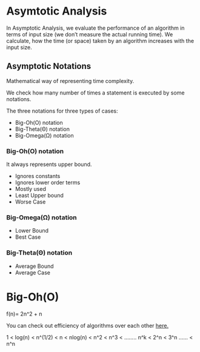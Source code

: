 # Asymtotic Analysis
In Asymptotic Analysis, we evaluate the performance of an algorithm in terms of input size (we don’t measure the actual running time). We calculate, how the time (or space) taken by an algorithm increases with the input size.

## Asymptotic Notations
Mathematical way of representing time complexity.

We check how many number of times a statement is executed by some notations.

The three notations for three types of cases:
* Big-Oh(O) notation
* Big-Theta(Θ) notation
* Big-Omega(Ω) notation
### Big-Oh(O) notation
It always represents upper bound.

* Ignores constants
* Ignores lower order terms
* Mostly used
* Least Upper bound
* Worse Case
### Big-Omega(Ω) notation
* Lower Bound
* Best Case
### Big-Theta(Θ) notation
* Average Bound
* Average Case

# Big-Oh(O)
f(n)= 2n^2 + n

You can check out efficiency of algorithms over each other [here.](https://www.bigocheatsheet.com/) 

1 < log(n) < n^(1/2) < n < nlog(n) < n^2 < n^3 < ........ n^k < 2^n < 3^n ...... < n^n




